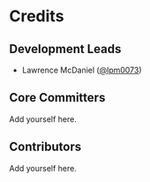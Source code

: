 # Credits

## Development Leads

- Lawrence McDaniel ([@lpm0073](https://github.com/lpm0073))

## Core Committers

Add yourself here.

## Contributors

Add yourself here.